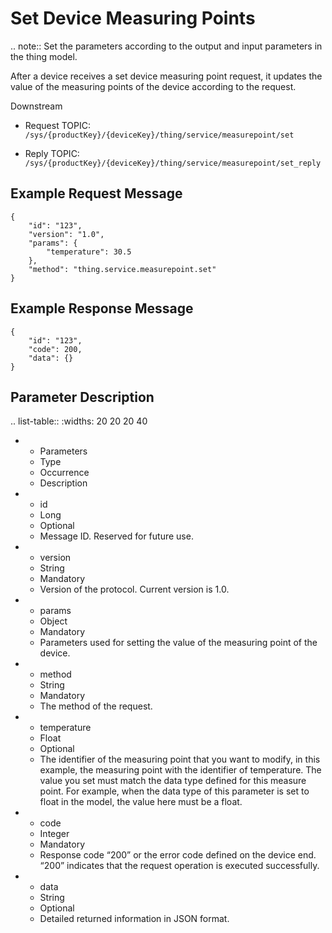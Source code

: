 # Set Device Measuring Points

.. note:: Set the parameters according to the output and input parameters in the thing model.

After a device receives a set device measuring point request, it updates the value of the measuring points of the device according to the request.

Downstream

- Request TOPIC: `/sys/{productKey}/{deviceKey}/thing/service/measurepoint/set`

- Reply TOPIC: `/sys/{productKey}/{deviceKey}/thing/service/measurepoint/set_reply`

## Example Request Message

```
{
	"id": "123",
	"version": "1.0",
	"params": {
		"temperature": 30.5
	},
	"method": "thing.service.measurepoint.set"
}
```

## Example Response Message

```
{
	"id": "123",
	"code": 200,
	"data": {}
}

```

## Parameter Description

.. list-table::
   :widths: 20 20 20 40

   * - Parameters
     - Type
     - Occurrence
     - Description
   * - id
     - Long
     - Optional
     - Message ID. Reserved for future use.
   * - version
     - String
     - Mandatory
     - Version of the protocol. Current version is 1.0.
   * - params
     - Object
     - Mandatory
     - Parameters used for setting the value of the measuring point of the device.
   * - method
     - String
     - Mandatory
     - The method of the request.
   * - temperature
     - Float
     - Optional
     - The identifier of the measuring point that you want to modify, in this example, the measuring point with the identifier of temperature. The value you set must match the data type defined for this measure point.​ For example, when the data type of this parameter is set to float in the model, the value here must be a float.
   * - code
     - Integer
     - Mandatory
     - Response code &ldquo;200&rdquo; or the error code defined on the device end. &ldquo;200&rdquo; indicates that the request operation is executed successfully.
   * - data
     - String
     - Optional
     - Detailed returned information in JSON format.

<!--end-->
